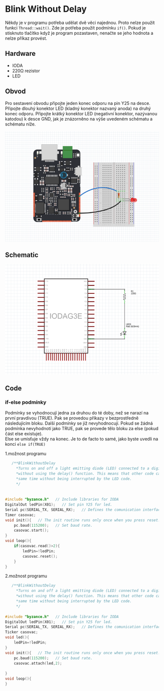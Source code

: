 # Blink Without Delay

Někdy je v programu potřeba udělat dvě věci najednou. Proto nelze použít funkci `Thread::wait()`. Zde je potřeba použít podmínku `if()`. Pokud je stisknuto tlačítko když je program pozastaven, nenačte se jeho hodnota a nelze příkaz provést.

## Hardware

* IODA
* 220Ω rezistor
* LED

## Obvod

Pro sestavení obvodu připojte jeden konec odporu na pin Y25 na desce. Připojte dlouhý konektor LED \(kladný konektor nazvaný anoda\) na druhý konec odporu. Připojte krátký konektor LED \(negativní konektor, nazývanou katodou\) k desce GND, jak je znázorněno na výše uvedeném schématu a schématu níže.

![](../../../.gitbook/assets/fade.PNG)

## Schematic

![](../../../.gitbook/assets/fade_schematic.PNG)

## Code

### if-else podmínky

Podmínky se vyhodnocují jedna za druhou do té doby, než se narazí na první pravdivou \(TRUE\). Pak se provedou příkazy v bezprostředně následujícím bloku. Další podmínky se již nevyhodnocují. Pokud se žádná podmínka nevyhodnotí jako TRUE, pak se provede tělo bloku za else \(pokud část else existuje\).  
Else se umisťuje vždy na konec. Je to de facto to samé, jako byste uvedli na konci `else if(TRUE)`

1.možnost programu

```cpp
   /**BlinkWithoutDelay
     *Turns on and off a light emitting diode (LED) connected to a digital pin,
     *without using the delay() function. This means that other code can run at the
     *same time without being interrupted by the LED code.
     */


#include "byzance.h"   // Include libraries for IODA
DigitalOut ledPin(X01);   // Set pin Y25 for led.
Serial pc(SERIAL_TX, SERIAL_RX);   // Defines the comunication interface if the serial line , SPI, CAN is needen in the program.
Timer casovac;
void init(){   // The init routine runs only once when you press reset.
    pc.baud(115200);   // Set baud rate.
    casovac.start();
}
void loop(){
    if(casovac.read()>2){
        ledPin=!ledPin;
        casovac.reset();
    }
}
```

2.možnost programu

```cpp
   /**BlinkWithoutDelay
     *Turns on and off a light emitting diode (LED) connected to a digital pin,
     *without using the delay() function. This means that other code can run at the
     *same time without being interrupted by the LED code.
     */

#include "byzance.h"   // Include libraries for IODA
DigitalOut ledPin(X01);   // Set pin Y25 for led.
Serial pc(SERIAL_TX, SERIAL_RX);   // Defines the comunication interface if the serial line , SPI, CAN is needen in the program.
Ticker casovac;
void led(){
    ledPin=!ledPin;
}
void init(){   // The init routine runs only once when you press reset.
    pc.baud(115200);   // Set baud rate.
    casovac.attach(led,2);

}
void loop(){
}
```


